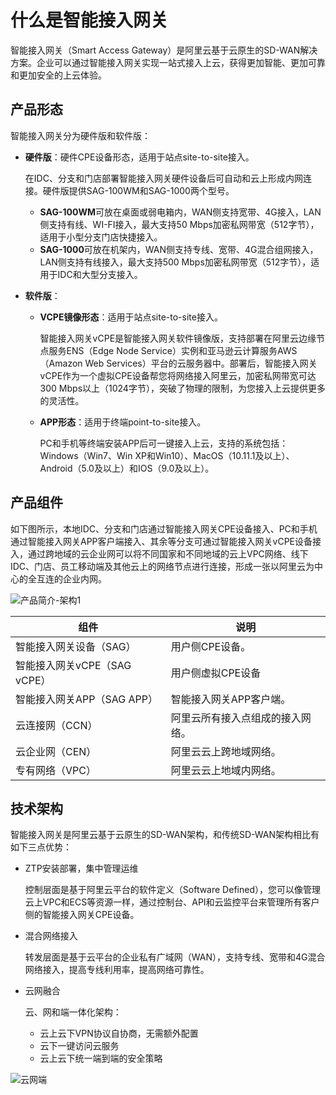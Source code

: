 # 什么是智能接入网关

智能接入网关（Smart Access Gateway）是阿里云基于云原生的SD-WAN解决方案。企业可以通过智能接入网关实现一站式接入上云，获得更加智能、更加可靠和更加安全的上云体验。

## 产品形态

智能接入网关分为硬件版和软件版：

-   **硬件版**：硬件CPE设备形态，适用于站点site-to-site接入。

    在IDC、分支和门店部署智能接入网关硬件设备后可自动和云上形成内网连接。硬件版提供SAG-100WM和SAG-1000两个型号。

    -   **SAG-100WM**可放在桌面或弱电箱内，WAN侧支持宽带、4G接入，LAN侧支持有线、WI-FI接入，最大支持50 Mbps加密私网带宽（512字节），适用于小型分支门店快捷接入。
    -   **SAG-1000**可放在机架内，WAN侧支持专线、宽带、4G混合组网接入，LAN侧支持有线接入，最大支持500 Mbps加密私网带宽（512字节），适用于IDC和大型分支接入。
-   **软件版**：
    -   **VCPE镜像形态**：适用于站点site-to-site接入。

        智能接入网关vCPE是智能接入网关软件镜像版，支持部署在阿里云边缘节点服务ENS（Edge Node Service）实例和亚马逊云计算服务AWS（Amazon Web Services）平台的云服务器中。部署后，智能接入网关vCPE作为一个虚拟CPE设备帮您将网络接入阿里云，加密私网带宽可达300 Mbps以上（1024字节），突破了物理的限制，为您接入上云提供更多的灵活性。

    -   **APP形态**：适用于终端point-to-site接入。

        PC和手机等终端安装APP后可一键接入上云，支持的系统包括：Windows（Win7、Win XP和Win10）、MacOS（10.11.1及以上）、Android（5.0及以上）和IOS（9.0及以上）。


## 产品组件

如下图所示，本地IDC、分支和门店通过智能接入网关CPE设备接入、PC和手机通过智能接入网关APP客户端接入、其余等分支可通过智能接入网关vCPE设备接入，通过跨地域的云企业网可以将不同国家和不同地域的云上VPC网络、线下IDC、门店、员工移动端及其他云上的网络节点进行连接，形成一张以阿里云为中心的全互连的企业内网。

![产品简介-架构1](https://static-aliyun-doc.oss-accelerate.aliyuncs.com/assets/img/zh-CN/4549549951/p143348.png)

|组件|说明|
|--|--|
|智能接入网关设备（SAG）|用户侧CPE设备。|
|智能接入网关vCPE（SAG vCPE）|用户侧虚拟CPE设备|
|智能接入网关APP（SAG APP）|智能接入网关APP客户端。|
|云连接网（CCN）|阿里云所有接入点组成的接入网络。|
|云企业网（CEN）|阿里云云上跨地域网络。|
|专有网络（VPC）|阿里云云上地域内网络。|

## 技术架构

智能接入网关是阿里云基于云原生的SD-WAN架构，和传统SD-WAN架构相比有如下三点优势：

-   ZTP安装部署，集中管理运维

    控制层面是基于阿里云平台的软件定义（Software Defined），您可以像管理云上VPC和ECS等资源一样，通过控制台、API和云监控平台来管理所有客户侧的智能接入网关CPE设备。

-   混合网络接入

    转发层面是基于云平台的企业私有广域网（WAN），支持专线、宽带和4G混合网络接入，提高专线利用率，提高网络可靠性。

-   云网融合

    云、网和端一体化架构：

    -   云上云下VPN协议自协商，无需额外配置
    -   云下一键访问云服务
    -   云上云下统一端到端的安全策略

![云网端](https://static-aliyun-doc.oss-accelerate.aliyuncs.com/assets/img/zh-CN/4549549951/p143345.png)

